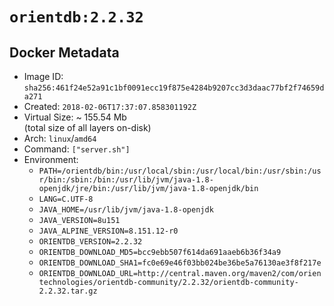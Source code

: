 # `orientdb:2.2.32`

## Docker Metadata

- Image ID: `sha256:461f24e52a91c1bf0091ecc19f875e4284b9207cc3d3daac77bf2f74659da271`
- Created: `2018-02-06T17:37:07.858301192Z`
- Virtual Size: ~ 155.54 Mb  
  (total size of all layers on-disk)
- Arch: `linux`/`amd64`
- Command: `["server.sh"]`
- Environment:
  - `PATH=/orientdb/bin:/usr/local/sbin:/usr/local/bin:/usr/sbin:/usr/bin:/sbin:/bin:/usr/lib/jvm/java-1.8-openjdk/jre/bin:/usr/lib/jvm/java-1.8-openjdk/bin`
  - `LANG=C.UTF-8`
  - `JAVA_HOME=/usr/lib/jvm/java-1.8-openjdk`
  - `JAVA_VERSION=8u151`
  - `JAVA_ALPINE_VERSION=8.151.12-r0`
  - `ORIENTDB_VERSION=2.2.32`
  - `ORIENTDB_DOWNLOAD_MD5=bcc9ebb507f614da691aaeb6b36f34a9`
  - `ORIENTDB_DOWNLOAD_SHA1=fc0e69e46f03bb024be36be5a76130ae3f8f217e`
  - `ORIENTDB_DOWNLOAD_URL=http://central.maven.org/maven2/com/orientechnologies/orientdb-community/2.2.32/orientdb-community-2.2.32.tar.gz`
